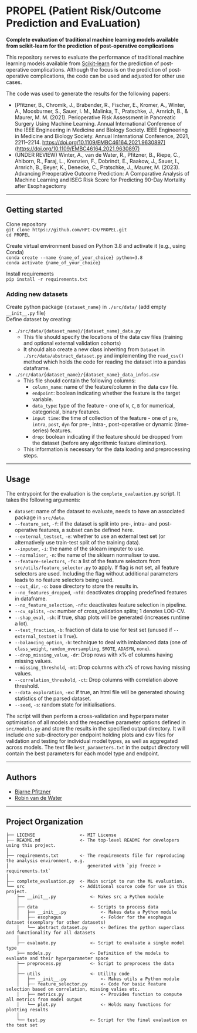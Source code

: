 # PROPEL (Patient Risk/Outcome Prediction and EvaLuation)

**Complete evaluation of traditional machine learning models available from scikit-learn for the prediction of post-operative complications**

This repository serves to evaluate the performance of traditional machine learning models available from [Scikit-learn](https://github.com/scikit-learn/scikit-learn) 
for the prediction of post-operative complications. Although the focus is on the prediction of post-operative 
complications, the code can be used and adjusted for other use cases.

The code was used to generate the results for the following papers:
* [Pfitzner, B., Chromik, J., Brabender, R., Fischer, E., Kromer, A., Winter, A., Moosburner, S., Sauer, I. M., Malinka, T., Pratschke, J., Arnrich, B., & Maurer, M. M. (2021). Perioperative Risk Assessment in Pancreatic Surgery Using Machine Learning. Annual International Conference of the IEEE Engineering in Medicine and Biology Society. IEEE Engineering in Medicine and Biology Society. Annual International Conference, 2021, 2211–2214. https://doi.org/10.1109/EMBC46164.2021.9630897](https://doi.org/10.1109/EMBC46164.2021.9630897)
* (UNDER REVIEW) Winter, A., van de Water, R., Pfitzner, B., Riepe, C., Ahlborn, R., Faraj, L., Krenzien, F., Dobrindt, E., Raakow, J., Sauer, I., Arnrich, B., Beyer, K., Denecke, C., Pratschke, J., Maurer, M. (2023). Advancing Preoperative Outcome Prediction: A Comparative Analysis of Machine Learning and ISEG Risk Score for Predicting 90-Day Mortality after Esophagectomy
________
## Getting started
Clone repository \
```git clone https://github.com/HPI-CH/PROPEL.git``` \
```cd PROPEL```

Create virtual environment based on Python 3.8 and activate it (e.g., using Conda) \
```conda create --name {name_of_your_choice} python=3.8``` \
```conda activate {name_of_your_choice}```

Install requirements \
```pip install -r requirements.txt```

### Adding new datasets
Create python package ```{dataset_name}``` in ```./src/data/``` (add empty ```__init__.py``` file) \
Define dataset by creating:
* ```./src/data/{dataset_name}/{dataset_name}_data.py```
  * This file should specify the locations of the data csv files (training and optional external validation cohorts)
  * It should also create a new class inheriting from ```Dataset``` in ```./src/data/abstract_dataset.py``` and implementing the `read_csv()` method which holds the code for reading the dataset into a pandas dataframe.
* ```./src/data/{dataset_name}/{dataset_name}_data_infos.csv```
  * This file should contain the following columns:
    * `column_name`: name of the feature/column in the data csv file.
    * `endpoint`: boolean indicating whether the feature is the target variable.
    * `data_type`: type of the feature - one of `N`, `C`, `B` for numerical, categorical, binary features.
    * `input time`: the time of collection of the feature - one of `pre`, `intra`, `post`, `dyn` for pre-, intra-, post-operative or dynamic (time-series) features.
    * `drop`: boolean indicating if the feature should be dropped from the dataset (before any algorithmic feature elimination).
  * This information is necessary for the data loading and preprocessing steps.
_______
## Usage

The entrypoint for the evaluation is the `complete_evaluation.py` script. It takes the following arguments:
* `dataset`: name of the dataset to evaluate, needs to have an associated package in `src/data`.
* `--feature_set`, `-f`: if the dataset is split into pre-, intra- and post-operative features, a subset can be defined here.
* `--external_testset`, `-e`: whether to use an external test set (or alternatively use train-test split of the training data).
* `--imputer`, `-i`: the name of the sklearn imputer to use.
* `--normaliser`, `-n`: the name of the sklearn normaliser to use.
* `--feature-selectors`, `-fs`: a list of the feature selectors from `src/utils/feature_selector.py` to apply. If flag is not set, all feature selectors are used. Including the flag without additional parameters leads to no feature selectors being used. 
* `--out_dir`, `-o`: base directory to store the results in.
* `--no_features_dropped`, `-nfd`: deactivates dropping predefined features in dataframe.
* `--no_feature_selection`, `-nfs`: deactivates feature selection in pipeline.
* `--cv_splits`, `-cv`: number of cross_validation splits; 1 denotes LOO-CV.
* `--shap_eval`, `-sh`: if true, shap plots will be generated (increases runtime a lot).
* `--test_fraction`, `-b`: fraction of data to use for test set (unused if `--external_testset` is `True`).
* `--balancing_option`, `-b`: technique to deal with imbalanced data (one of `class_weight`, `random_oversampling`, `SMOTE`, `ADASYN`, `none`).
* `--drop_missing_value`, `-dr`: Drop rows with x% of columns having missing values.
* `--missing_threshold`, `-mt`: Drop columns with x% of rows having missing values.
* `--correlation_threshold`, `-ct`: Drop columns with correlation above threshold.
* `--data_exploration`, `-ex`: if true, an html file will be generated showing statistics of the parsed dataset.
* `--seed`, `-s`: random state for initialisations.

The script will then perform a cross-validation and hyperparameter optimisation of all models and the
respective parameter options defined in `src/models.py` and store the results in the specified output directory. 
It will include one sub-directory per endpoint holding plots and csv files for validation and testing for individual model types, as well as aggregated across models.
The text file `best_parameters.txt` in the output directory will contain the best parameters for each model type and endpoint.

--------
## Authors
* [Bjarne Pfitzner](https://github.com/BjarnePfitzner)
* [Robin van de Water](https://github.com/rvandewater)

--------
## Project Organization

    ├── LICENSE                 <- MIT License
    ├── README.md               <- The top-level README for developers using this project.
    │
    ├── requirements.txt        <- The requirements file for reproducing the analysis environment, e.g.
    │                              generated with `pip freeze > requirements.txt`
    │
    ├── complete_evaluation.py  <- Main script to run the ML evaluation. 
    └── src                     <- Additional source code for use in this project.
        ├── __init__.py             <- Makes src a Python module
        │
        ├── data                    <- Scripts to process data
        │   ├── __init__.py             <- Makes data a Python module
        │   ├── esophagus               <- Folder for the esophagus dataset (exemplary for other datasets)
        │   └── abstract_dataset.py     <- Defines the python superclass and functionality for all datasets
        │
        ├── evaluate.py             <- Script to evaluate a single model type
        ├── models.py               <- Definition of the models to evaluate and their hyperparameter space
        ├── preprocess.py           <- Script to preprocess the data
        │
        ├── utils                   <- Utility code
        │   ├── __init__.py             <- Makes utils a Python module
        │   ├── feature_selector.py     <- Code for basic feature selection based on correlation, missing valies etc.
        │   ├── metrics.py              <- Provides function to compute all metrics from model output
        │   └── plot.py                 <- Holds many functions for plotting results
        │
        └── test.py                 <- Script for the final evaluation on the test set
